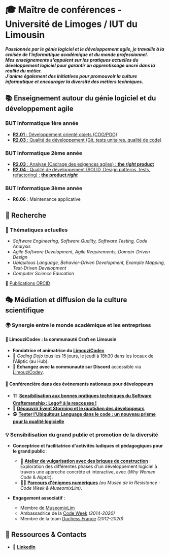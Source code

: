 
# 🎓 Maître de conférences - Université de Limoges / IUT du Limousin  

***Passionnée par le génie logiciel et le développement agile, je travaille à la croisée de l'informatique académique et du monde professionnel.  
Mes enseignements s'appuient sur les pratiques actuelles du développement logiciel pour garantir un apprentissage ancré dans la réalité du métier.  
J'anime également des initiatives pour promouvoir la culture informatique et encourager la diversité des métiers techniques.***  

## 📚 Enseignement autour du génie logiciel et du développement agile  

### BUT Informatique 1ère année  

- [**R2.01** : Développement orienté objets (COO/POO)](https://github.com/iblasquez/enseignement-but1-developpement)  
- [**R2.03** : Qualité de développement (Git, tests unitaires, qualité de code)](https://github.com/iblasquez/enseignement-but1-developpement)  

### BUT Informatique 2ème année  

- [**R2.03** : Analyse (Cadrage des exigences agiles) : **the *right* product**](https://github.com/iblasquez/enseignement-but2-developpement/blob/master/R303_Analyse_CadrageAgile.md)  
- [**R2.04** : Qualité de développement (SOLID, Design patterns, tests, refactoring) : **the product *right***](https://github.com/iblasquez/enseignement-but2-developpement/blob/master/R304_QualiteDeveloppement.md)  

### BUT Informatique 3ème année  

- **R6.06** : Maintenance applicative  

## 🔬 Recherche  

### 🔎 Thématiques actuelles  

- *Software Engineering, Software Quality, Software Testing, Code Analysis*  
- *Agile Software Development, Agile Requirements, Domain-Driven Design*  
- *Ubiquitous Language, Behavior-Driven Development, Example Mapping, Test-Driven Development*  
- *Computer Science Education*  

📄 [Publications ORCID](https://orcid.org/0009-0001-1529-7885)  

## 🎭 Médiation et diffusion de la culture scientifique  

### 🌍 Synergie entre le monde académique et les entreprises  

#### 🚀 **LimouziCodev : la communauté Craft en Limousin**  

- **Fondatrice et animatrice du [LimouziCodev](https://limouzico.dev/)**  
- 📍 *Coding Dojo* tous les 15 jours, le jeudi à 18h30 dans les locaux de l'Aliptic (au Hub).  
- 💬 **Échangez avec la communauté sur Discord** accessible via [LimouziCodev](https://limouzico.dev/).  

#### 🎤 **Conférencière dans des événements nationaux pour développeurs**  

- 🏗️ [**Sensibilisation aux bonnes pratiques techniques du Software Craftsmanship : Lego® à la rescousse !**](https://github.com/iblasquez/atelier-bonnes-pratiques-tdd-lego)  
- 🧩 [**Découvrir Event Storming et le quotidien des développeurs**](https://github.com/iblasquez/atelier-event-storming-scratch)  
- 🕵️ [**Tester l'Ubiquitous Language dans le code : un nouveau prisme pour la qualité logicielle**](https://github.com/iblasquez/ubiquitous-langage-code-quality)  

### 💡 Sensibilisation du grand public et promotion de la diversité  

- **Conceptrice et facilitatrice d'activités ludiques et pédagogiques pour le grand public** :  
  - 🎲 [**Atelier de vulgarisation avec des briques de construction**](https://www.youtube.com/watch?v=ynZ4bui4O8M) : Exploration des différentes phases d'un développement logiciel à travers une approche concrète et interactive, avec (*Why Women Code* & *Aliptic*).  
  - 🕵️‍♂️ [**Parcours d'énigmes numériques**](https://www.museomixlim.fr/retour-en-images-parcours-enigmes-numeriques/) *(au Musée de la Résistance - Code Week & MuseomixLim)*.  

- **Engagement associatif** :  
  - Membre de [MuseomixLim](https://www.museomixlim.fr)  
  - Ambassadrice de la [Code Week](https://codeweek.eu/community?country_iso=FR) *(2014-2020)*  
  - Membre de la team [Duchess France](https://www.duchess-france.fr/) *(2012-2020)*  

## 📌 Ressources & Contacts  

- 🔗 [**LinkedIn**](https://www.linkedin.com/in/isabelle-blasquez-9b377023)  
<!-- - 📄 [**CV court**](CV_Blasquez.pdf)  -->
